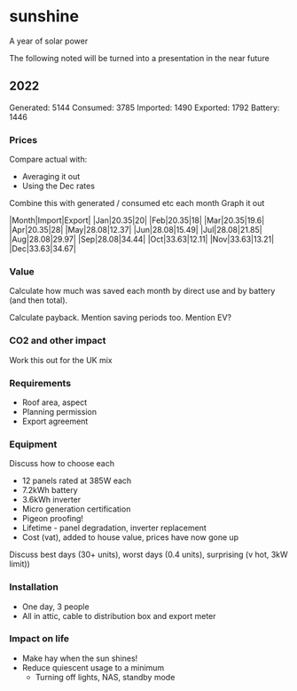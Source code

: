 # sunshine

A year of solar power

The following noted will be turned into a presentation
in the near future

## 2022

Generated: 5144
Consumed: 3785
Imported: 1490
Exported: 1792
Battery: 1446

### Prices

Compare actual with:
- Averaging it out
- Using the Dec rates

Combine this with generated / consumed etc each month
Graph it out

|Month|Import|Export|
|Jan|20.35|20|
|Feb|20.35|18|
|Mar|20.35|19.6|
|Apr|20.35|28|
|May|28.08|12.37|
|Jun|28.08|15.49|
|Jul|28.08|21.85|
|Aug|28.08|29.97|
|Sep|28.08|34.44|
|Oct|33.63|12.11|
|Nov|33.63|13.21|
|Dec|33.63|34.67|

### Value

Calculate how much was saved each month
by direct use and by battery (and then total).

Calculate payback. Mention saving periods too.
Mention EV?

### CO2 and other impact

Work this out for the UK mix

### Requirements
- Roof area, aspect
- Planning permission
- Export agreement

### Equipment

Discuss how to choose each

- 12 panels rated at 385W each
- 7.2kWh battery
- 3.6kWh inverter
- Micro generation certification 
- Pigeon proofing!
- Lifetime - panel degradation, inverter replacement 
- Cost (vat), added to house value, prices have now gone up

Discuss best days (30+ units), 
worst days (0.4 units), surprising (v hot, 3kW limit))

### Installation
- One day, 3 people
- All in attic, cable to distribution box and export meter

### Impact on life
- Make hay when the sun shines!
- Reduce quiescent usage to a minimum
  - Turning off lights, NAS, standby mode
